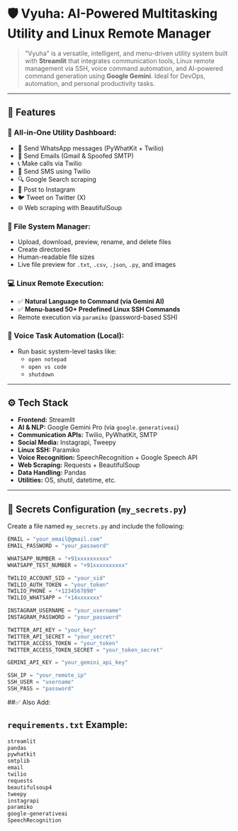 # 🛡️ Vyuha: AI-Powered Multitasking Utility and Linux Remote Manager

> "Vyuha" is a versatile, intelligent, and menu-driven utility system built with **Streamlit** that integrates communication tools, Linux remote management via SSH, voice command automation, and AI-powered command generation using **Google Gemini**. Ideal for DevOps, automation, and personal productivity tasks.

---

## 🚀 Features

### 🧰 All-in-One Utility Dashboard:
- 📱 Send WhatsApp messages (PyWhatKit + Twilio)
- 📧 Send Emails (Gmail & Spoofed SMTP)
- 📞 Make calls via Twilio
- 💬 Send SMS using Twilio
- 🔍 Google Search scraping
- 📸 Post to Instagram
- 🐦 Tweet on Twitter (X)
- 🌐 Web scraping with BeautifulSoup

### 📂 File System Manager:
- Upload, download, preview, rename, and delete files
- Create directories
- Human-readable file sizes
- Live file preview for `.txt`, `.csv`, `.json`, `.py`, and images

### 💻 Linux Remote Execution:
- ✅ **Natural Language to Command (via Gemini AI)**
- ✅ **Menu-based 50+ Predefined Linux SSH Commands**
- Remote execution via `paramiko` (password-based SSH)

### 🎤 Voice Task Automation (Local):
- Run basic system-level tasks like:
  - `open notepad`
  - `open vs code`
  - `shutdown`

---

## ⚙️ Tech Stack

- **Frontend:** Streamlit
- **AI & NLP:** Google Gemini Pro (via `google.generativeai`)
- **Communication APIs:** Twilio, PyWhatKit, SMTP
- **Social Media:** Instagrapi, Tweepy
- **Linux SSH:** Paramiko
- **Voice Recognition:** SpeechRecognition + Google Speech API
- **Web Scraping:** Requests + BeautifulSoup
- **Data Handling:** Pandas
- **Utilities:** OS, shutil, datetime, etc.

---

## 🔐 Secrets Configuration (`my_secrets.py`)

Create a file named `my_secrets.py` and include the following:

```python
EMAIL = "your_email@gmail.com"
EMAIL_PASSWORD = "your_password"

WHATSAPP_NUMBER = "+91xxxxxxxxxx"
WHATSAPP_TEST_NUMBER = "+91xxxxxxxxxx"

TWILIO_ACCOUNT_SID = "your_sid"
TWILIO_AUTH_TOKEN = "your_token"
TWILIO_PHONE = "+1234567890"
TWILIO_WHATSAPP = "+14xxxxxxx"

INSTAGRAM_USERNAME = "your_username"
INSTAGRAM_PASSWORD = "your_password"

TWITTER_API_KEY = "your_key"
TWITTER_API_SECRET = "your_secret"
TWITTER_ACCESS_TOKEN = "your_token"
TWITTER_ACCESS_TOKEN_SECRET = "your_token_secret"

GEMINI_API_KEY = "your_gemini_api_key"

SSH_IP = "your_remote_ip"
SSH_USER = "username"
SSH_PASS = "password"

```

##✅ Also Add:

## `requirements.txt` Example:
```txt
streamlit
pandas
pywhatkit
smtplib
email
twilio
requests
beautifulsoup4
tweepy
instagrapi
paramiko
google-generativeai
SpeechRecognition

